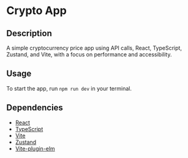 # Crypto App

## Description

A simple cryptocurrency price app using API calls, React, TypeScript, Zustand, and Vite, with a focus on performance and accessibility.

## Usage

To start the app, run `npm run dev` in your terminal.

## Dependencies

- [React](https://reactjs.org/)
- [TypeScript](https://www.typescriptlang.org/)
- [Vite](https://vitejs.dev/)
- [Zustand](https://github.com/pmndrs/zustand)
- [Vite-plugin-elm](https://github.com/elm-tooling/vite-plugin-elm)
